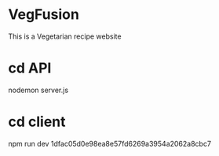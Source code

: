 
# VegFusion
This is a Vegetarian recipe website

# cd API
nodemon server.js 

# cd client 
npm run dev 
1dfac05d0e98ea8e57fd6269a3954a2062a8cbc7
